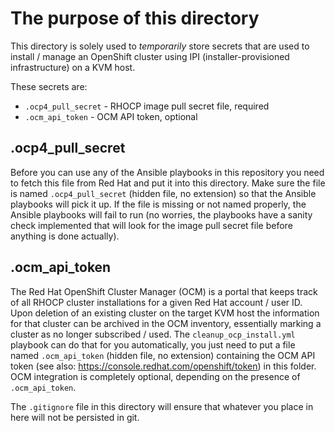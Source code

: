 # The purpose of this directory

This directory is solely used to *temporarily* store secrets that are used to install / manage an OpenShift cluster using IPI (installer-provisioned infrastructure) on a KVM host.

These secrets are:

- `.ocp4_pull_secret` - RHOCP image pull secret file, required
- `.ocm_api_token` - OCM API token, optional

## .ocp4_pull_secret

Before you can use any of the Ansible playbooks in this repository you need to fetch this file from Red Hat and put it into this directory. Make sure the file is named `.ocp4_pull_secret` (hidden file, no extension) so that the Ansible playbooks will pick it up. If the file is missing or not named properly, the Ansible playbooks will fail to run (no worries, the playbooks have a sanity check implemented that will look for the image pull secret file before anything is done actually).

## .ocm_api_token

The Red Hat OpenShift Cluster Manager (OCM) is a portal that keeps track of all RHOCP cluster installations for a given Red Hat account / user ID. Upon deletion of an existing cluster on the target KVM host the information for that cluster can be archived in the OCM inventory, essentially marking a cluster as no longer subscribed / used. The `cleanup_ocp_install.yml` playbook can do that for you automatically, you just need to put a file named `.ocm_api_token` (hidden file, no extension) containing the OCM API token (see also: <https://console.redhat.com/openshift/token>) in this folder. OCM integration is completely optional, depending on the presence of `.ocm_api_token`.

The `.gitignore` file in this directory will ensure that whatever you place in here will not be persisted in git.
